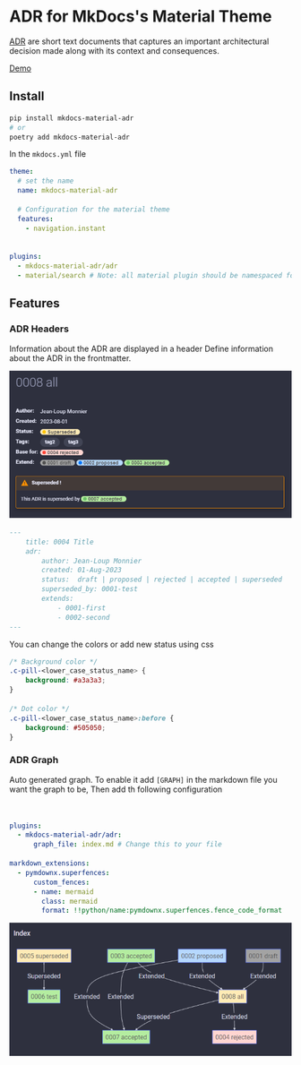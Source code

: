 # ADR for MkDocs's Material Theme

[ADR](https://lyz-code.github.io/blue-book/adr/) are short text documents that captures an important architectural decision made along with its context and consequences.


[Demo](http://blog.kloven.fr/mkdocs-material-adr/)

## Install

```bash
pip install mkdocs-material-adr
# or
poetry add mkdocs-material-adr
```

In the `mkdocs.yml` file

```yaml
theme:
  # set the name
  name: mkdocs-material-adr

  # Configuration for the material theme
  features:
    - navigation.instant


plugins:
  - mkdocs-material-adr/adr
  - material/search # Note: all material plugin should be namespaced for them to work

```

## Features

### ADR Headers
Information about the ADR are displayed in a header
Define information about the ADR in the frontmatter.

![Alt text](https://raw.githubusercontent.com/Kl0ven/mkdocs-material-adr/main/docs/assets/header.png)


```md
---
    title: 0004 Title
    adr:
        author: Jean-Loup Monnier
        created: 01-Aug-2023
        status:  draft | proposed | rejected | accepted | superseded
        superseded_by: 0001-test
        extends:
            - 0001-first
            - 0002-second
---
```
You can change the colors or add new status using css

```css
/* Background color */
.c-pill-<lower_case_status_name> {
    background: #a3a3a3;
}

/* Dot color */
.c-pill-<lower_case_status_name>:before {
    background: #505050;
}
```

### ADR Graph
Auto generated graph.
To enable it add `[GRAPH]` in the markdown file you want the graph to be, Then add th following configuration

```yaml


plugins:
  - mkdocs-material-adr/adr:
      graph_file: index.md # Change this to your file

markdown_extensions:
  - pymdownx.superfences:
      custom_fences:
      - name: mermaid
        class: mermaid
        format: !!python/name:pymdownx.superfences.fence_code_format
```
![Alt text](https://raw.githubusercontent.com/Kl0ven/mkdocs-material-adr/main/docs/assets/graph.png)

